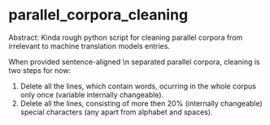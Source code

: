# parallel_corpora_cleaning
Abstract:
Kinda rough python script for cleaning parallel corpora from irrelevant to machine translation models entries.

When provided sentence-aligned \n separated parallel corpora, cleaning is two steps for now:
1. Delete all the lines, which contain words, ocurring in the whole corpus only once (variable internally changeable).
2. Delete all the lines, consisting of more then 20% (internally changeable) special characters (any apart from alphabet and spaces).

